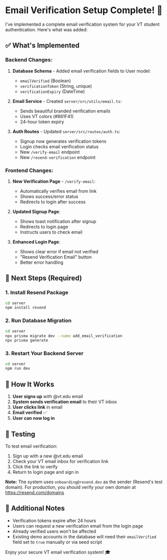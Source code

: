 # Email Verification Setup Complete! 🎉

I've implemented a complete email verification system for your VT student authentication. Here's what was added:

## ✅ What's Implemented

### Backend Changes:
1. **Database Schema** - Added email verification fields to User model:
   - `emailVerified` (Boolean)
   - `verificationToken` (String, unique)
   - `verificationExpiry` (DateTime)

2. **Email Service** - Created `server/src/utils/email.ts`:
   - Sends beautiful branded verification emails
   - Uses VT colors (#861F41)
   - 24-hour token expiry

3. **Auth Routes** - Updated `server/src/routes/auth.ts`:
   - Signup now generates verification tokens
   - Login checks email verification status
   - New `/verify-email` endpoint
   - New `/resend-verification` endpoint

### Frontend Changes:
1. **New Verification Page** - `/verify-email`:
   - Automatically verifies email from link
   - Shows success/error status
   - Redirects to login after success

2. **Updated Signup Page**:
   - Shows toast notification after signup
   - Redirects to login page
   - Instructs users to check email

3. **Enhanced Login Page**:
   - Shows clear error if email not verified
   - "Resend Verification Email" button
   - Better error handling

## 🚀 Next Steps (Required)

### 1. Install Resend Package
```bash
cd server
npm install resend
```

### 2. Run Database Migration
```bash
cd server
npx prisma migrate dev --name add_email_verification
npx prisma generate
```

### 3. Restart Your Backend Server
```bash
cd server
npm run dev
```

## 📧 How It Works

1. **User signs up** with @vt.edu email
2. **System sends verification email** to their VT inbox
3. **User clicks link** in email
4. **Email verified** ✅
5. **User can now log in**

## 🧪 Testing

To test email verification:
1. Sign up with a new @vt.edu email
2. Check your VT email inbox for verification link
3. Click the link to verify
4. Return to login page and sign in

**Note:** The system uses `onboarding@resend.dev` as the sender (Resend's test domain). For production, you should verify your own domain at https://resend.com/domains

## 📝 Additional Notes

- Verification tokens expire after 24 hours
- Users can request a new verification email from the login page
- Already verified users won't be affected
- Existing demo accounts in the database will need their `emailVerified` field set to `true` manually or via seed script

Enjoy your secure VT email verification system! 🎓
